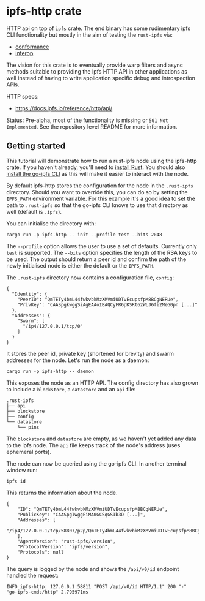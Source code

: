 # ipfs-http crate

HTTP api on top of `ipfs` crate. The end binary has some rudimentary ipfs CLI
functionality but mostly in the aim of testing the `rust-ipfs` via:

 * [conformance](../conformance)
 * [interop](https://github.com/rs-ipfs/interop/)

The vision for this crate is to eventually provide warp filters and async
methods suitable to providing the Ipfs HTTP API in other applications as well
instead of having to write application specific debug and introspection APIs.

HTTP specs:

 * https://docs.ipfs.io/reference/http/api/

Status: Pre-alpha, most of the functionality is missing or `501 Not
Implemented`. See the repository level README for more information.

## Getting started

This tutorial will demonstrate how to run a rust-ipfs node using the ipfs-http
crate. If you haven't already, you'll need to [install
Rust](https://doc.rust-lang.org/stable/book/ch01-01-installation.html). You
should also [install the go-ipfs
CLI](https://docs.ipfs.io/install/command-line/) as this will make it easier to
interact with the node. 

By default ipfs-http stores the configuration for the node in the `.rust-ipfs`
directory. Should you want to override this, you can do so by setting the
`IPFS_PATH` environment variable. For this example it's a good idea to set the
path to `.rust-ipfs` so that the go-ipfs CLI knows to use that directory as
well (default is `.ipfs`). 

You can initialise the directory with: 

```
cargo run -p ipfs-http -- init --profile test --bits 2048
```

The `--profile` option allows the user to use a set of defaults. Currently
only `test` is supported. The `--bits` option specifies the length of the RSA
keys to be used. The output should return a peer id and confirm the path of the
newly initialised node is either the default or the `IPFS_PATH`.

The `.rust-ipfs` directory now contains a configuration file, `config`:

```
{
  "Identity": {
    "PeerID": "QmTETy4bmL44fwkvbkMzXMVmiUDTvEcupsfpM8BCgNERUe",
    "PrivKey": "CAASpgkwggSiAgEAAoIBAQCyFR6pKSRt62WLJ6fi2MeG0pn [...]" 
  },
  "Addresses": {
    "Swarm": [
      "/ip4/127.0.0.1/tcp/0"
    ]
  }
}
```

It stores the peer id, private key (shortened for brevity) and swarm addresses
for the node. Let's run the node as a daemon:

```
cargo run -p ipfs-http -- daemon
```

This exposes the node as an HTTP API. The config directory has also grown to
include a `blockstore`, a `datastore` and an `api` file:

```
.rust-ipfs
├── api
├── blockstore
├── config
└── datastore
    └── pins
```

The `blockstore` and `datastore` are empty, as we haven't yet added any data to
the ipfs node. The `api` file keeps track of the node's address (uses ephemeral
ports). 

The node can now be queried using the go-ipfs CLI. In another terminal window
run:

```
ipfs id
```

This returns the information about the node. 

```
{
	"ID": "QmTETy4bmL44fwkvbkMzXMVmiUDTvEcupsfpM8BCgNERUe",
	"PublicKey": "CAASpgIwggEiMA0GCSqGSIb3D [...]",
	"Addresses": [
		"/ip4/127.0.0.1/tcp/58807/p2p/QmTETy4bmL44fwkvbkMzXMVmiUDTvEcupsfpM8BCgNERUe"
	],
	"AgentVersion": "rust-ipfs/version",
	"ProtocolVersion": "ipfs/version",
	"Protocols": null
}
```

The query is logged by the node and shows the `/api/v0/id` endpoint handled the request:

```
INFO ipfs-http: 127.0.0.1:58811 "POST /api/v0/id HTTP/1.1" 200 "-" "go-ipfs-cmds/http" 2.795971ms
```


